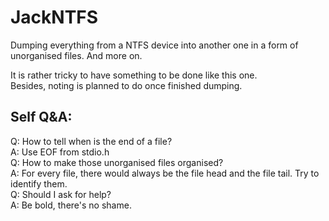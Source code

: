 # JackNTFS
Dumping everything from a NTFS device into another one in a form of unorganised files. And more on.

It is rather tricky to have something to be done like this one.  
Besides, noting is planned to do once finished dumping.  

## Self Q&A:
Q: How to tell when is the end of a file?  
A: Use EOF from stdio.h  
Q: How to make those unorganised files organised?  
A: For every file, there would always be the file head and the file tail. Try to identify them.  
Q: Should I ask for help?  
A: Be bold, there's no shame.
